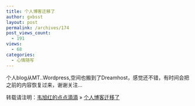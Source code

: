 ```yaml
---
title: 个人博客迁移了
author: gxbsst
layout: post
permalink: /archives/174
post_views_count:
  - 191
views:
  - 68
categories:
  - 心情随写
---
```

个人blog从MT..Wordpress,空间也搬到了Dreamhost，感觉还不错，有时间会把之前的内容恢复过来，谢谢关注&#8230;

转载请注明：[韦旭红的点点滴滴][1] &raquo; [个人博客迁移了][2]

 [1]: http://www.weixuhong.com
 [2]: http://www.weixuhong.com/archives/174